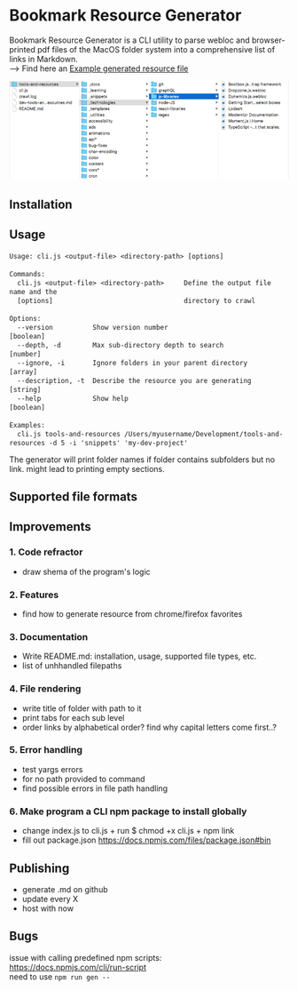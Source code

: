 # Bookmark Resource Generator

Bookmark Resource Generator is a CLI utility to parse webloc and browser-printed pdf files of the MacOS folder system into a comprehensive list of links in Markdown.  
--> Find here an [Example generated resource file](./output/dev-tools-and-resources.md)

![Folder structure screenshot](./folder-structure.png)

## Installation

## Usage

```
Usage: cli.js <output-file> <directory-path> [options]

Commands:
  cli.js <output-file> <directory-path>     Define the output file name and the
  [options]                                 directory to crawl

Options:
  --version          Show version number                               [boolean]
  --depth, -d        Max sub-directory depth to search                 [number]
  --ignore, -i       Ignore folders in your parent directory           [array]
  --description, -t  Describe the resource you are generating          [string]
  --help             Show help                                         [boolean]

Examples:
  cli.js tools-and-resources /Users/myusername/Development/tools-and-resources -d 5 -i 'snippets' 'my-dev-project'
```

The generator will print folder names if folder contains subfolders but no link. might lead to printing empty sections.

## Supported file formats

## Improvements

### 1. Code refractor

- draw shema of the program's logic

### 2. Features

- find how to generate resource from chrome/firefox favorites

### 3. Documentation

- Write README.md: installation, usage, supported file types, etc.
- list of unhhandled filepaths

### 4. File rendering

- write title of folder with path to it
- print tabs for each sub level
- order links by alphabetical order? find why capital letters come first..?

### 5. Error handling

- test yargs errors
- for no path provided to command
- find possible errors in file path handling

### 6. Make program a CLI npm package to install globally

- change index.js to cli.js + run \$ chmod +x cli.js + npm link
- fill out package.json https://docs.npmjs.com/files/package.json#bin

## Publishing

- generate .md on github
- update every X
- host with now

## Bugs

issue with calling predefined npm scripts:  
https://docs.npmjs.com/cli/run-script  
need to use `npm run gen --`

